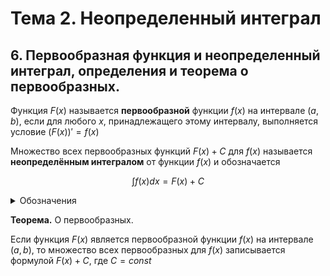 # Тема 2. Неопределенный интеграл

## 6. Первообразная функция и неопределенный интеграл, определения и теорема о первообразных.


Функция $F(x)$ называется **первообразной** функции $f(x)$ на интервале $(а, b)$, если для любого $x$, принадлежащего этому интервалу, выполняется условие $(F(x))' = f(x)$


Множество всех первообразных функций $F(x) + С$ для $f(x)$ называется **неопределённым интегралом** от функции $f(x)$ и обозначается

$$\int f(x) dx = F(x) + C$$

<details>
<summary>Обозначения</summary>

> $f(x)$ - подынтегральныая функция\
$f(x)dx$ - подынтегральное выражение\
$x$ - интегральная переменная\
$\int$ - знак неопределенного интеграла\
операция - интегрирование
</details>

**Теорема.** О первообразных.

Если функция $F(x)$ является первообразной функции $f(x)$ на интервале $(a, b)$, то множество всех первообразных для $f(x)$ записывается формулой $F(x) + C$, где $С = const$